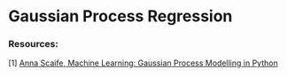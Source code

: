 # Gaussian Process Regression




### Resources:

[1] [Anna Scaife, Machine Learning: Gaussian Process Modelling in Python](https://www.youtube.com/watch?v=UpsV1y6wMQ8)
